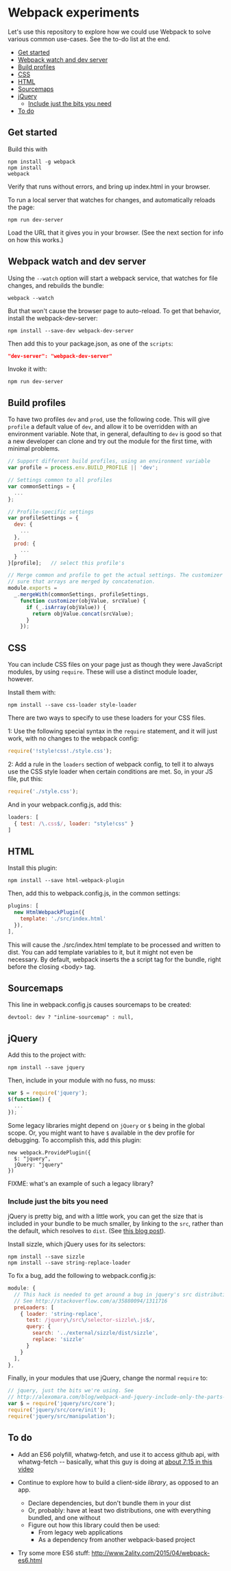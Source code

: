 # Webpack experiments

Let's use this repository to explore how we could use Webpack to solve
various common use-cases. See the to-do list at the end.





<!-- toc -->

* [Get started](#get-started)
* [Webpack watch and dev server](#webpack-watch-and-dev-server)
* [Build profiles](#build-profiles)
* [CSS](#css)
* [HTML](#html)
* [Sourcemaps](#sourcemaps)
* [jQuery](#jquery)
  * [Include just the bits you need](#include-just-the-bits-you-need)
* [To do](#to-do)

<!-- toc stop -->



## Get started

Build this with

```
npm install -g webpack
npm install
webpack
```

Verify that runs without errors, and bring up index.html in your browser.

To run a local server that watches for changes, and automatically reloads
the page:

```
npm run dev-server
```

Load the URL that it gives you in your browser. (See the next section for
info on how this works.)


## Webpack watch and dev server

Using the `--watch` option will start a webpack service, that watches for
file changes, and rebuilds the bundle:

```
webpack --watch
```

But that won't cause the browser page to auto-reload. To get
that behavior, install the webpack-dev-server:

```
npm install --save-dev webpack-dev-server
```

Then add this to your package.json, as one of the `scripts`:

```json
"dev-server": "webpack-dev-server"
```

Invoke it with:

```
npm run dev-server
```

## Build profiles

To have two profiles `dev` and `prod`, use the following code. This will give
`profile` a default value of `dev`, and allow it to be overridden with an
environment variable. Note that, in general, defaulting to `dev` is good so
that a new developer can clone and try out the module for the
first time, with minimal problems.

```javascript
// Support different build profiles, using an environment variable
var profile = process.env.BUILD_PROFILE || 'dev';

// Settings common to all profiles
var commonSettings = {
  ...
};

// Profile-specific settings
var profileSettings = {
  dev: {
    ...
  },
  prod: {
    ...
  }
}[profile];   // select this profile's

// Merge common and profile to get the actual settings. The customizer makes
// sure that arrays are merged by concatenation.
module.exports =
  _.mergeWith(commonSettings, profileSettings,
    function customizer(objValue, srcValue) {
      if (_.isArray(objValue)) {
        return objValue.concat(srcValue);
      }
    });
```

## CSS

You can include CSS files on your page just as though they were JavaScript
modules, by using `require`. These will use a distinct module loader, however.

Install them with:

```
npm install --save css-loader style-loader
```

There are two ways to specify to use these loaders for your CSS files.

1: Use the following special syntax in the `require` statement, and it
will just work, with no changes to the webpack config:

```javascript
require('!style!css!./style.css');
```

2: Add a rule in the `loaders` section of webpack config, to tell it
to always use the CSS style loader when certain conditions are met. So, in
your JS file, put this:

```javascript
require('./style.css');
```

And in your webpack.config.js, add this:

```javascript
loaders: [
  { test: /\.css$/, loader: "style!css" }
]
```

## HTML

Install this plugin:

```
npm install --save html-webpack-plugin
```

Then, add this to webpack.config.js, in the common settings:

```javascript
plugins: [
  new HtmlWebpackPlugin({
    template: './src/index.html'
  }),
],
```

This will cause the ./src/index.html template to be processed and written
to dist. You can add template variables to it, but it might not even be
necessary. By default, webpack inserts the a script tag for the bundle, right
before the closing \<body> tag.

## Sourcemaps

This line in webpack.config.js causes sourcemaps to be created:

```
devtool: dev ? "inline-sourcemap" : null,
```

## jQuery

Add this to the project with:

```
npm install --save jquery
```

Then, include in your module with no fuss, no muss:

```javascript
var $ = require('jquery');
$(function() {
  ...
});
```

Some legacy libraries might depend on `jQuery` or `$` being in the global
scope. Or, you might want to have `$` available in the dev profile for
debugging. To accomplish this, add this plugin:

```
new webpack.ProvidePlugin({
  $: "jquery",
  jQuery: "jquery"
})
```

FIXME: what's an example of such a legacy library?

### Include just the bits you need

jQuery is pretty big, and with a little work, you can get the size that is
included in your bundle to be much smaller, by linking to the `src`, rather
than the default, which resolves to `dist`. (See [this blog
post](http://alexomara.com/blog/webpack-and-jquery-include-only-the-parts-you-need/)).

Install sizzle, which jQuery uses for its selectors:

```
npm install --save sizzle
npm install --save string-replace-loader
```

To fix a bug, add the following to webpack.config.js:

```javascript
module: {
  // This hack is needed to get around a bug in jquery's src distribution.
  // See http://stackoverflow.com/a/35880094/1311716
  preLoaders: [
    { loader: 'string-replace',
      test: /jquery\/src\/selector-sizzle\.js$/,
      query: {
        search: '../external/sizzle/dist/sizzle',
        replace: 'sizzle'
      }
    }
  ],
},
```

Finally, in your modules that use jQuery, change the normal `require` to:

```javascript
// jquery, just the bits we're using. See
// http://alexomara.com/blog/webpack-and-jquery-include-only-the-parts-you-need/
var $ = require('jquery/src/core');
require('jquery/src/core/init');
require('jquery/src/manipulation');
```

## <a name='to-do'></a>To do

* Add an ES6 polyfill, whatwg-fetch, and use it to access github api,
  with whatwg-fetch -- basically, what this guy is doing at [about 7:15 in
  this video](https://youtu.be/NpMnRifyGyw?t=435)

* Continue to explore how to build a client-side *library*, as opposed to an
  app.
    * Declare dependencies, but don't bundle them in your dist
    * Or, probably: have at least two distributions, one with everything
      bundled, and one without
    * Figure out how this library could then be used:
        * From legacy web applications
        * As a dependency from another webpack-based project

* Try some more ES6 stuff: http://www.2ality.com/2015/04/webpack-es6.html